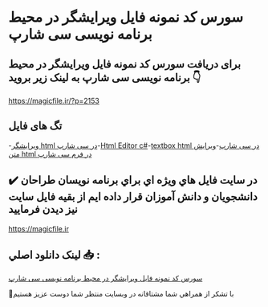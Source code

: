 # سورس کد نمونه فایل ویرایشگر در محیط برنامه نویسی سی شارپ

## برای دریافت سورس کد نمونه فایل ویرایشگر در محیط برنامه نویسی سی شارپ به لینک زیر بروید 👇

https://magicfile.ir/?p=2153

## تگ های فایل

-[ویرایشگر html در سی شارپ](https://magicfile.ir/product/%d9%88%db%8c%d8%b1%d8%a7%db%8c%d8%b4%da%af%d8%b1-html-%d8%af%d8%b1-%d9%85%d8%ad%db%8c%d8%b7-%d8%a8%d8%b1%d9%86%d8%a7%d9%85%d9%87-%d9%86%d9%88%db%8c%d8%b3%db%8c-%d8%b3%db%8c-%d8%b4%d8%a7%d8%b1%d9%be/)-[Html Editor c#](https://magicfile.ir/product/%d9%88%db%8c%d8%b1%d8%a7%db%8c%d8%b4%da%af%d8%b1-html-%d8%af%d8%b1-%d9%85%d8%ad%db%8c%d8%b7-%d8%a8%d8%b1%d9%86%d8%a7%d9%85%d9%87-%d9%86%d9%88%db%8c%d8%b3%db%8c-%d8%b3%db%8c-%d8%b4%d8%a7%d8%b1%d9%be/)-[textbox html در سی شارپ](https://magicfile.ir/product/%d9%88%db%8c%d8%b1%d8%a7%db%8c%d8%b4%da%af%d8%b1-html-%d8%af%d8%b1-%d9%85%d8%ad%db%8c%d8%b7-%d8%a8%d8%b1%d9%86%d8%a7%d9%85%d9%87-%d9%86%d9%88%db%8c%d8%b3%db%8c-%d8%b3%db%8c-%d8%b4%d8%a7%d8%b1%d9%be/)-[ویرایش متن html در فرم سی شارپ](https://magicfile.ir/product/%d9%88%db%8c%d8%b1%d8%a7%db%8c%d8%b4%da%af%d8%b1-html-%d8%af%d8%b1-%d9%85%d8%ad%db%8c%d8%b7-%d8%a8%d8%b1%d9%86%d8%a7%d9%85%d9%87-%d9%86%d9%88%db%8c%d8%b3%db%8c-%d8%b3%db%8c-%d8%b4%d8%a7%d8%b1%d9%be/)

## ✔️ در سايت فايل هاي ويژه اي براي برنامه نويسان طراحان دانشجويان و دانش آموزان قرار داده ايم از بقيه فايل سايت نيز ديدن فرماييد

https://magicfile.ir


## لينک دانلود اصلي 📥 :

[سورس کد نمونه فایل ویرایشگر در محیط برنامه نویسی سی شارپ](https://magicfile.ir/product/%d9%88%db%8c%d8%b1%d8%a7%db%8c%d8%b4%da%af%d8%b1-html-%d8%af%d8%b1-%d9%85%d8%ad%db%8c%d8%b7-%d8%a8%d8%b1%d9%86%d8%a7%d9%85%d9%87-%d9%86%d9%88%db%8c%d8%b3%db%8c-%d8%b3%db%8c-%d8%b4%d8%a7%d8%b1%d9%be/) 


🙏با تشکر از همراهي شما مشتاقانه در وبسایت منتظر شما دوست عزیز هستیم

